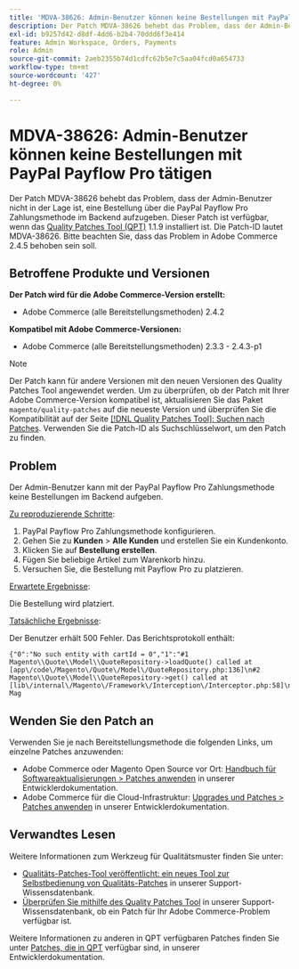 ```yaml
---
title: 'MDVA-38626: Admin-Benutzer können keine Bestellungen mit PayPal Payflow Pro tätigen'
description: Der Patch MDVA-38626 behebt das Problem, dass der Admin-Benutzer nicht in der Lage ist, eine Bestellung über die PayPal Payflow Pro Zahlungsmethode im Backend aufzugeben. Dieser Patch ist verfügbar, wenn das [Quality Patches Tool (QPT)](/help/announcements/adobe-commerce-announcements/magento-quality-patches-released-new-tool-to-self-serve-quality-patches.md) 1.1.9 installiert ist. Die Patch-ID lautet MDVA-38626. Bitte beachten Sie, dass das Problem in Adobe Commerce 2.4.5 behoben sein soll.
exl-id: b9257d42-d8df-4dd6-b2b4-70ddd6f3e414
feature: Admin Workspace, Orders, Payments
role: Admin
source-git-commit: 2aeb2355b74d1cdfc62b5e7c5aa04fcd0a654733
workflow-type: tm+mt
source-wordcount: '427'
ht-degree: 0%

---
```


# MDVA-38626: Admin-Benutzer können keine Bestellungen mit PayPal Payflow Pro tätigen

Der Patch MDVA-38626 behebt das Problem, dass der Admin-Benutzer nicht in der Lage ist, eine Bestellung über die PayPal Payflow Pro Zahlungsmethode im Backend aufzugeben. Dieser Patch ist verfügbar, wenn das [Quality Patches Tool (QPT)](/help/announcements/adobe-commerce-announcements/magento-quality-patches-released-new-tool-to-self-serve-quality-patches.md) 1.1.9 installiert ist. Die Patch-ID lautet MDVA-38626. Bitte beachten Sie, dass das Problem in Adobe Commerce 2.4.5 behoben sein soll.

## Betroffene Produkte und Versionen

**Der Patch wird für die Adobe Commerce-Version erstellt:**

* Adobe Commerce (alle Bereitstellungsmethoden) 2.4.2

**Kompatibel mit Adobe Commerce-Versionen:**

* Adobe Commerce (alle Bereitstellungsmethoden) 2.3.3 - 2.4.3-p1

>[!NOTE]
>
>Der Patch kann für andere Versionen mit den neuen Versionen des Quality Patches Tool angewendet werden. Um zu überprüfen, ob der Patch mit Ihrer Adobe Commerce-Version kompatibel ist, aktualisieren Sie das Paket `magento/quality-patches` auf die neueste Version und überprüfen Sie die Kompatibilität auf der Seite [[!DNL Quality Patches Tool]: Suchen nach Patches](https://experienceleague.adobe.com/tools/commerce-quality-patches/index.html). Verwenden Sie die Patch-ID als Suchschlüsselwort, um den Patch zu finden.

## Problem

Der Admin-Benutzer kann mit der PayPal Payflow Pro Zahlungsmethode keine Bestellungen im Backend aufgeben.

<u>Zu reproduzierende Schritte</u>:

1. PayPal Payflow Pro Zahlungsmethode konfigurieren.
1. Gehen Sie zu **Kunden** > **Alle Kunden** und erstellen Sie ein Kundenkonto.
1. Klicken Sie auf **Bestellung erstellen**.
1. Fügen Sie beliebige Artikel zum Warenkorb hinzu.
1. Versuchen Sie, die Bestellung mit Payflow Pro zu platzieren.

<u>Erwartete Ergebnisse</u>:

Die Bestellung wird platziert.

<u>Tatsächliche Ergebnisse</u>:

Der Benutzer erhält 500 Fehler. Das Berichtsprotokoll enthält:

```
{"0":"No such entity with cartId = 0","1":"#1 Magento\\Quote\\Model\\QuoteRepository->loadQuote() called at [app\/code\/Magento\/Quote\/Model\/QuoteRepository.php:136]\n#2 Magento\\Quote\\Model\\QuoteRepository->get() called at [lib\/internal\/Magento\/Framework\/Interception\/Interceptor.php:58]\n#3 Mag
```

## Wenden Sie den Patch an

Verwenden Sie je nach Bereitstellungsmethode die folgenden Links, um einzelne Patches anzuwenden:

* Adobe Commerce oder Magento Open Source vor Ort: [Handbuch für Softwareaktualisierungen > Patches anwenden](https://experienceleague.adobe.com/en/docs/commerce-operations/tools/quality-patches-tool/usage) in unserer Entwicklerdokumentation.
* Adobe Commerce für die Cloud-Infrastruktur: [Upgrades und Patches > Patches anwenden](https://experienceleague.adobe.com/en/docs/commerce-cloud-service/user-guide/develop/upgrade/apply-patches) in unserer Entwicklerdokumentation.

## Verwandtes Lesen

Weitere Informationen zum Werkzeug für Qualitätsmuster finden Sie unter:

* [Qualitäts-Patches-Tool veröffentlicht: ein neues Tool zur Selbstbedienung von Qualitäts-Patches](/help/announcements/adobe-commerce-announcements/magento-quality-patches-released-new-tool-to-self-serve-quality-patches.md) in unserer Support-Wissensdatenbank.
* [Überprüfen Sie mithilfe des Quality Patches Tool](/help/support-tools/patches-available-in-qpt-tool/check-patch-for-magento-issue-with-magento-quality-patches.md) in unserer Support-Wissensdatenbank, ob ein Patch für Ihr Adobe Commerce-Problem verfügbar ist.

Weitere Informationen zu anderen in QPT verfügbaren Patches finden Sie unter [Patches, die in QPT](https://experienceleague.adobe.com/tools/commerce-quality-patches/index.html) verfügbar sind, in unserer Entwicklerdokumentation.
